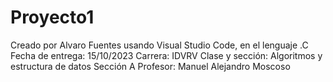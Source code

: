 # Proyecto1
Creado por Alvaro Fuentes usando Visual Studio Code, en el lenguaje .C
Fecha de entrega: 15/10/2023
Carrera: IDVRV
Clase y sección: Algoritmos y estructura de datos Sección A
Profesor: Manuel Alejandro Moscoso